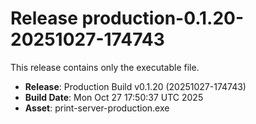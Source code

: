 # Release production-0.1.20-20251027-174743

This release contains only the executable file.

- **Release**: Production Build v0.1.20 (20251027-174743)
- **Build Date**: Mon Oct 27 17:50:37 UTC 2025
- **Asset**: print-server-production.exe
